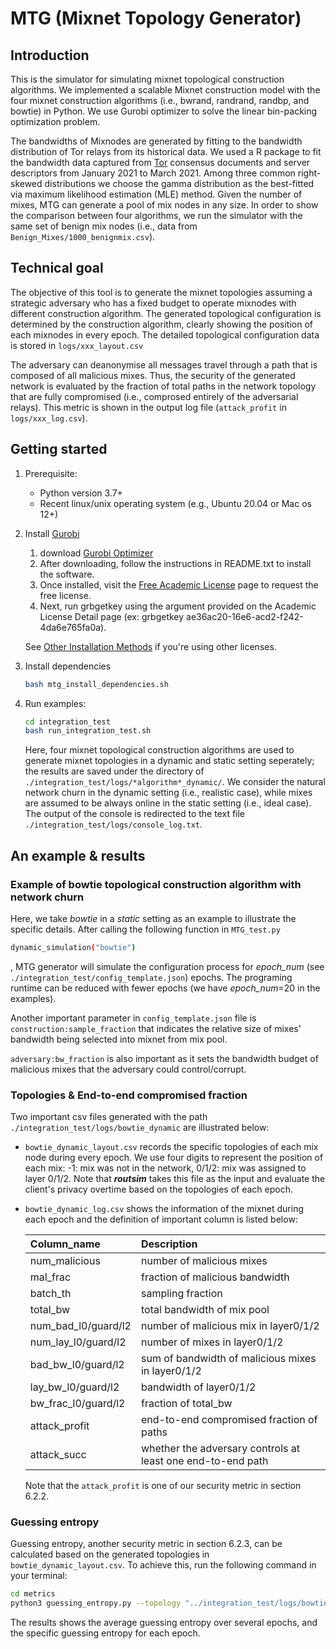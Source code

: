 # MTG (Mixnet Topology Generator)

## Introduction
This is the simulator for simulating mixnet topological construction algorithms.
We implemented a scalable Mixnet construction model with the four mixnet construction 
algorithms (i.e., bwrand, randrand, randbp, and bowtie) in Python. We use Gurobi 
optimizer to solve the linear bin-packing 
optimization problem.

The bandwidths of Mixnodes are generated by fitting to the bandwidth distribution of 
Tor relays from its historical data. We used a R package 
to fit the 
bandwidth data captured from [Tor](https://metrics.torproject.org/rs.html#search) consensus documents and server descriptors 
from January 2021 to March 2021.
Among three common right-skewed distributions
we choose the gamma distribution as the best-fitted via maximum 
likelihood estimation (MLE) method. Given the number of mixes, MTG can generate a pool of mix nodes in any size. In order to show the comparison between four algorithms, we run the simulator with the same set of benign mix nodes (i.e., data from `Benign_Mixes/1000_benignmix.csv`).

## Technical goal
The objective of this tool is to generate the mixnet topologies assuming a strategic adversary who has a fixed budget to operate mixnodes with different construction algorithm. The generated topological configuration is determined by the construction algorithm, clearly showing the position of each mixnodes in every epoch. The detailed topological configuration data is stored in `logs/xxx_layout.csv`

The adversary can deanonymise all messages travel through a path that is composed of all malicious mixes. Thus, the security of the generated network is evaluated by the fraction of total paths in the network topology that are fully compromised (i.e., comprosed entirely of the adversarial relays). This metric is shown in the output log file (`attack_profit` in `logs/xxx_log.csv`).


## Getting started

1. Prerequisite:
    - Python version 3.7+
    - Recent linux/unix operating system (e.g., Ubuntu 20.04 or Mac os 12+)
2. Install [Gurobi](https://www.gurobi.com/academia/academic-program-and-licenses/)
    1. download [Gurobi Optimizer](https://www.gurobi.com/downloads/)
    2. After downloading, follow the instructions in README.txt to install the software.
    3. Once installed, visit the [Free Academic License](https://www.gurobi.com/downloads/end-user-license-agreement-academic/) page to request the free license.
    4. Next, run grbgetkey using the argument provided on the Academic License Detail page (ex: grbgetkey ae36ac20-16e6-acd2-f242-4da6e765fa0a). 
   
   See [Other Installation Methods](https://www.gurobi.com/academia/academic-program-and-licenses/) if
    you're using other licenses.
   
   <!-- python -m pip install gurobipy -->
3. Install dependencies
    ```bash
    bash mtg_install_dependencies.sh
    ```
4. Run examples:
    ```bash
    cd integration_test
    bash run_integration_test.sh
    ```
    Here, four mixnet topological construction algorithms are used to generate mixnet topologies in a dynamic and static setting seperately; the results are saved under the directory of `./integration_test/logs/*algorithm*_dynamic/`. We consider the natural network churn in the dynamic setting (i.e., realistic case), while mixes are assumed to be always online in the static setting (i.e., ideal case). The output of the console is redirected to the text file `./integration_test/logs/console_log.txt`. 

## An example & results

### Example of bowtie topological construction algorithm with network churn
Here, we take *bowtie* in a *static* setting as an example to illustrate the specific details.
After calling the following function in `MTG_test.py`
```bash
dynamic_simulation("bowtie")
```
, MTG generator will simulate the configuration process for *epoch_num* (see `./integration_test/config_template.json`) epochs.
The programing runtime can be reduced with fewer epochs (we have *epoch_num*=20 in the examples). 

Another important parameter in `config_template.json` file is `construction:sample_fraction` that indicates the relative size of mixes' bandwidth being selected into mixnet from mix pool. 

`adversary:bw_fraction` is also important as it sets the bandwidth budget of malicious mixes that the adversary could control/corrupt.

### Topologies & End-to-end compromised fraction
Two important csv files generated with the path `./integration_test/logs/bowtie_dynamic` are illustrated below:

- `bowtie_dynamic_layout.csv` records the specific topologies of each mix node during every epoch. We use four digits to represent the position of each mix: -1: mix was not in the network, 0/1/2: mix was assigned to layer 0/1/2. Note that ***routsim*** takes this file as the input and evaluate the client's privacy overtime based on the topologies of each epoch.

- `bowtie_dynamic_log.csv` shows the information of the mixnet during each epoch and the definition of important column is listed below:

    | Column_name       | Description |
    | :------           |:------------|
    | num_malicious     |number of malicious mixes |
    | mal_frac          |fraction of malicious bandwidth|
    |batch_th           |sampling fraction|
    |total_bw           |total bandwidth of mix pool|
    |num_bad_l0/guard/l2|number of malicious mix in layer0/1/2|
    |num_lay_l0/guard/l2|number of mixes in layer0/1/2|
    |bad_bw_l0/guard/l2 |sum of bandwidth of malicious mixes in layer0/1/2|
    |lay_bw_l0/guard/l2 |bandwidth of layer0/1/2|
    |bw_frac_l0/guard/l2|fraction of total_bw|
    |attack_profit      |end-to-end compromised fraction of paths|
    |attack_succ        |whether the adversary controls at least one end-to-end path|

    Note that the `attack_profit` is one of our security metric in section 6.2.2.

<!-- - `bowtie_dynamic_onoff.csv`: this file is mainly for tracking the online/offline status of each mix node. -->

### Guessing entropy
Guessing entropy, another security metric in section 6.2.3, can be calculated based on the generated topologies in `bowtie_dynamic_layout.csv`. To achieve this, run the following command in your terminal:
```bash
cd metrics
python3 guessing_entropy.py --topology "../integration_test/logs/bowtie_dynamic/bowtie_dynamic_layout.csv"
```
The results shows the average guessing entropy over several epochs, and the specific guessing entropy for each epoch.





